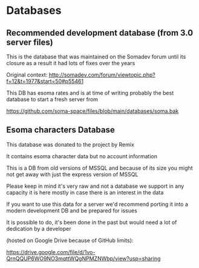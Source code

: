# Databases

## Recommended development database (from 3.0 server files)

This is the database that was maintained on the Somadev forum until its closure as a result it had lots of fixes over the years

Original context: http://somadev.com/forum/viewtopic.php?f=12&t=1977&start=50#p55461

This DB has esoma rates and is at time of writing probably the best database to start a fresh server from

https://github.com/soma-space/files/blob/main/databases/soma.bak



## Esoma characters Database 

This database was donated to the project by Remix 

It contains esoma character data but no account information

This is a DB from old versions of MSSQL and because of its size you might not get away with just the express version of MSSQL

Please keep in mind it's very raw and not a database we support in any capacity it is here mostly in case there is an interest in the data

If you want to use this data for a server we'd recommend porting it into a modern development DB and be prepared for issues

It is possible to do, it's been done in the past but would need a lot of dedication by a developer

(hosted on Google Drive because of GitHub limits):

https://drive.google.com/file/d/1vo-QrnQQUP6WO9NO3mqttWQgNPMZNWbp/view?usp=sharing

